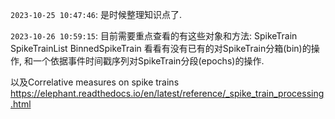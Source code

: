 `2023-10-25 10:47:46`:
是时候整理知识点了.

`2023-10-26 10:59:15`:
目前需要重点查看的有这些对象和方法:
SpikeTrain
SpikeTrainList
BinnedSpikeTrain
看看有没有已有的对SpikeTrain分箱(bin)的操作, 和一个依据事件时间戳序列对SpikeTrain分段(epochs)的操作.

以及Correlative measures on spike trains
https://elephant.readthedocs.io/en/latest/reference/_spike_train_processing.html
